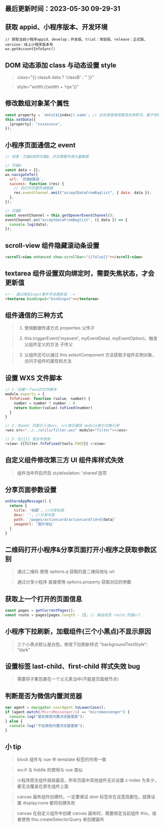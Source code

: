 <!--
 * @Description: 微信小程序使用小技巧
 * @Author: panrui
 * @Date: 2021-09-18 11:49:24
 * @LastEditTime: 2023-05-30 09:29:31
 * @LastEditors: panrui
 * 不忘初心,不负梦想
-->

## 最后更新时间：2023-05-30 09-29-31

## 获取 appid、小程序版本、开发环境

```JS
// 获取当前小程序appid、develop：开发版、trial：体验版、release：正式版、version：线上小程序版本号
wx.getAccountInfoSync()
```

## DOM 动态添加 class 与动态设置 style

> class="{{ classA data ? 'classB' : '' }}"

> style="width:{{width + 'rpx'}}"

## 修改数组对象某个属性

```js
const property = `data[${index}].name`; // 此处直接使用属性名称即可，属于拼接字符串
this.setData({
  [property]: "xxxxxxxxx",
});
```

## 小程序页面通信之 event

```js
// 场景：页面A跳转页面B，并且需要传递大量数据

// 页面A
const data = {};
wx.navigateTo({
  url: `页面B路径`,
  success: function (res) {
    // 向打开页面传递数据
    res.eventChannel.emit("acceptDataFromBaglist", { data: data });
  },
});

// 页面B
const eventChannel = this.getOpenerEventChannel();
eventChannel.on("acceptDataFromBaglist", ({ data }) => {
  console.log(data);
});
```

## scroll-view 组件隐藏滚动条设置

```html
<scroll-view enhanced show-scrollbar="{{false}}"></scroll-view>
```

## textarea 组件设置双向绑定时，需要失焦状态，才会更新值

```html
<!-- 通过绑定input事件手动更新值 -->
<textarea bindinput="bindinput"></textarea>
```

## 组件通信的三种方式

> 1. 使用数据传递方式 properties 父传子

> 2. this.triggerEvent('myevent', myEventDetail, myEventOption)，触发父组件定义的方法 子传父

> 3. 父组件还可以通过 this.selectComponent 方法获取子组件实例对象，访问子组件的属性和方法

## 设置 WXS 文件脚本

```js
// 1：创建一个wxs的文件脚本
module.exports = {
  fnToFixed: function (value, number) {
    number = number ? number : 0
    return Number(value).toFixed(number)
  }
}

// 2：在wxml 页面引入该wxs, src表示路径 module表示对象引用
<wxs src="../../utils/filter.wxs" module="filter"></wxs>

// 3：在{{}} 语法中使用
<view> {{filter.fnToFixed(tools.FOO)}} </view>
```

## 自定义组件修改第三方 UI 组件库样式失效

> 组件当中开启开启 styleIsolation: 'shared'选项

## 分享页面参数设置

```js
onShareAppMessage() {
  return {
    title: '标题', //分享标题
    desc: '', //分享内容
    path: `/pages/actioncard/actioncard?id=${data}`
    imageUrl: '图片地址'
  }
}
```

## 二维码打开小程序&分享页面打开小程序之获取参数区别

> 通过二维码 使用 options.q 获取的是二维码地址 url

> 通过分享小程序 直接使用 options.property 获取对应的参数

## 获取上一个打开的页面信息

```js
const pages = getCurrentPages();
const route = pages[pages.length - 2]; // 路由信息 route:页面url
```

## 小程序下拉刷新，加载组件(三个小黑点)不显示原因

> 三个小黑点默认是白色，修改下拉刷新样式 "backgroundTextStyle": "dark"

## 设置标签 last-child、first-child 样式失效 bug

> 需要将子集包裹在一个父元素当中(不能是页面根节点)

## 判断是否为微信内置浏览器

```js
var agent = navigator.userAgent.toLowerCase();
if (agent.match(/MicroMessenger/i) == "micromessenger") {
  console.log("是在微信内置浏览器里面");
} else {
  console.log("不在微信内置浏览器里面");
}
```

## 小 tip

> block 组件与 vue 中 template 标签的作用一致

> wx:if 与 hiddle 的使用与 vue 类似

> 小程序原生组件层级最高，所有页面中其他组件无论设置 z-index 为多少，都无法覆盖在原生组件上面

> canvas 画布组件创建时，一定要保证 dom 标签存在且宽高都在。就算设置 display:none 都将创建失败

> canvas 在自定义组件中创建 canvas 画布时，需要绑定当前组件 this，或者使用 this.createSelectorQuery 来创建画布

